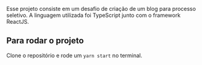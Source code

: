 Esse projeto consiste em um desafio de criação de um blog para processo seletivo. A linguagem utilizada foi TypeScript junto com o framework ReactJS.
## Para rodar o projeto

Clone o repositório e rode um `yarn start` no terminal.
